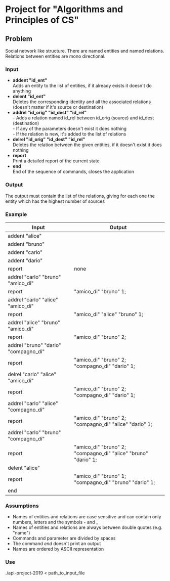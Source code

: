 # Project for "Algorithms and Principles of CS"

## Problem
Social network like structure. There are named entities and named relations. Relations between entities are mono directional.

### Input
- **addent "id_ent"**
<br>Adds an entity to the list of entities, if it already exists it doesn't do anything
- **delent "id_ent"**
<br>Deletes the corresponding identity and all the associated relations (doesn't matter if it's source or destination)
- **addrel "id_orig" "id_dest" "id_rel"**
<br>- Adds a relation named id_rel between id_orig (source) and id_dest (destination)
<br>- If any of the parameters doesn't exist it does nothing
<br>- If the relation is new, it's added to the list of relations
- **delrel "id_orig" "id_dest" "id_rel"**
<br>Deletes the relation between the given entities, if it doesn't exist it does nothing
- **report**
<br>Print a detailed report of the current state
- **end**
<br>End of the sequence of commands, closes the application

### Output
The output must contain the list of the relations, giving for each one the entity which has the highest number of sources

### Example
| Input  | Output |
| ------------- | ------------- |
| addent "alice" |  |
| addent "bruno" |  |
| addent "carlo" |  |
| addent "dario" |  |
| report | none |
| addrel "carlo" "bruno" "amico_di" |  |
| report | "amico_di" "bruno" 1; |
| addrel "carlo" "alice" "amico_di" |  |
| report | "amico_di" "alice" "bruno" 1; |
| addrel "alice" "bruno" "amico_di" |  |
| report | "amico_di" "bruno" 2; |
| addrel "bruno" "dario" "compagno_di" |  |
| report | "amico_di" "bruno" 2; "compagno_di" "dario" 1; |
| delrel "carlo" "alice" "amico_di" |  |
| report | "amico_di" "bruno" 2; "compagno_di" "dario" 1; |
| addrel "carlo" "alice" "compagno_di" |  |
| report | "amico_di" "bruno" 2; "compagno_di" "alice" "dario" 1; |
| addrel "carlo" "bruno" "compagno_di" |  |
| report | "amico_di" "bruno" 2; "compagno_di" "alice" "bruno" "dario" 1; |
| delent "alice" |  |
| report | "amico_di" "bruno" 1; "compagno_di" "bruno" "dario" 1; |
| end |  |

### Assumptions
- Names of entities and relations are case sensitive and can contain only numbers, letters and the symbols - and _
- Names of entities and relations are always between double quotes (e.g. "name")
- Commands and parameter are divided by spaces
- The command *end* doesn't print an output
- Names are ordered by ASCII representation

### Use
./api-project-2019 < path_to_input_file
